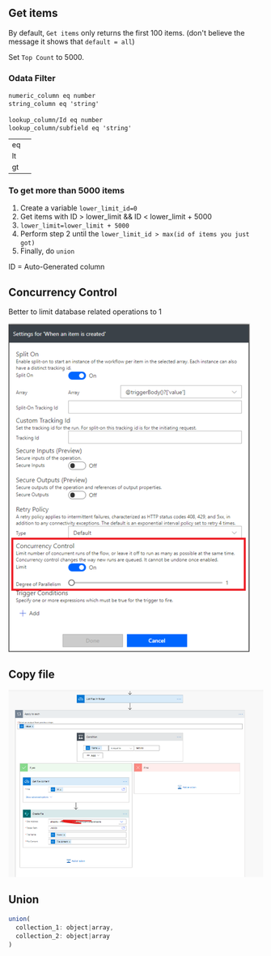 ## Get items

By default, `Get items` only returns the first 100 items. (don't believe the message it shows that `default = all`)

Set `Top Count` to 5000.

### Odata Filter

```
numeric_column eq number
string_column eq 'string'

lookup_column/Id eq number
lookup_column/subfield eq 'string'
```

|      |      |
| ---- | ---- |
| eq   |      |
| lt   |      |
| gt   |      |

### To get more than 5000 items

1. Create a variable `lower_limit_id=0`
2. Get items with ID > lower_limit && ID < lower_limit + 5000
3. `lower_limit=lower_limit + 5000`
4. Perform step 2 until the `lower_limit_id > max(id of items you just got)`
5. Finally, do `union`

ID = Auto-Generated column

## Concurrency Control

Better to limit database related operations to 1

![image-20240108225327493](./assets/image-20240108225327493.png)

## Copy file

![image-20240108225409969](./assets/image-20240108225409969.png)

## Union

```js
union(
  collection_1: object|array,
  collection_2: object|array
)
```